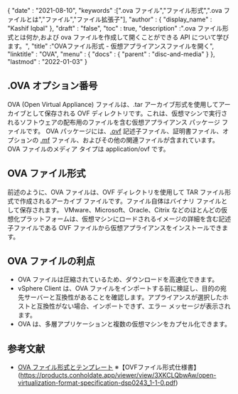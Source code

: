 {
  "date" : "2021-08-10",
  "keywords" :[".ova ファイル","ファイル形式",".ova ファイルとは","ファイル","ファイル拡張子"],
  "author" : {
    "display_name" : "Kashif Iqbal"
},
  "draft" : "false",
   "toc" : true,
  "description" :".ova ファイル形式とは何か,および ova ファイルを作成して開くことができる API について学びます。",
  "title" :"OVAファイル形式 - 仮想アプライアンスファイルを開く",
  "linktitle" : "OVA",
  "menu" : {
    "docs" : {
      "parent" : "disc-and-media"
}
},
  "lastmod" : "2022-01-03"
}

## .OVA オプション番号

OVA (Open Virtual Appliance) ファイルは、.tar アーカイブ形式を使用してアーカイブとして保存される OVF ディレクトリです。これは、仮想マシンで実行されるソフトウェアの配布用のファイルを含む仮想アプライアンス パッケージ ファイルです。 OVA パッケージには、[.ovf](/disc-and-media/ovf/) 記述子ファイル、証明書ファイル、オプションの [.mf](/programming/mf/) ファイル、およびその他の関連ファイルが含まれています。 OVA ファイルのメディア タイプは application/ovf です。

## OVA ファイル形式

前述のように、OVA ファイルは、OVF ディレクトリを使用して TAR ファイル形式で作成されるアーカイブ ファイルです。ファイル自体はバイナリ ファイルとして保存されます。 VMware、Microsoft、Oracle、Citrix などのほとんどの仮想化プラットフォームは、仮想マシンにロードされるイメージの詳細を含む記述子ファイルである OVF ファイルから仮想アプライアンスをインストールできます。

## OVA ファイルの利点

* OVA ファイルは圧縮されているため、ダウンロードを高速化できます。
* vSphere Client は、OVA ファイルをインポートする前に検証し、目的の宛先サーバーと互換性があることを確認します。アプライアンスが選択したホストと互換性がない場合、インポートできず、エラー メッセージが表示されます。
* OVA は、多層アプリケーションと複数の仮想マシンをカプセル化できます。

## 参考文献

* [OVA ファイル形式とテンプレート](https://docs.vmware.com/en/VMware-vSphere/7.0/com.vmware.vsphere.vm_admin.doc/GUID-AE61948B-C2EE-436E-BAFB-3C7209088552.html)
※【OVFファイル形式仕様書】(https://products.conholdate.app/viewer/view/3XKCLQbwAw/open-virtualization-format-specification-dsp0243_1-1-0.pdf)

